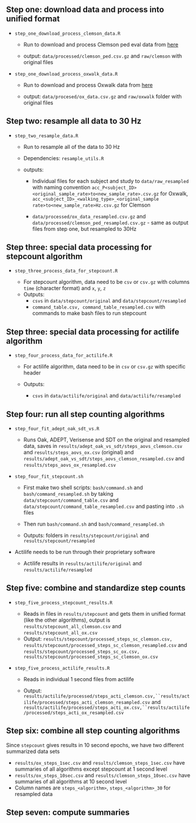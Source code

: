 ## Step one: download data and process into unified format

-   `step_one_download_process_clemson_data.R`

    -   Run to download and process Clemson ped eval data from [here](https://cecas.clemson.edu/~ahoover/pedometer/)

    -   output: `data/processed/clemson_ped.csv.gz` and `raw/clemson` with original files

-   `step_one_download_process_oxwalk_data.R`

    -   Run to download and process Oxwalk data from [here](https://ora.ox.ac.uk/objects/uuid:19d3cb34-e2b3-4177-91b6-1bad0e0163e7)

    -   output: `data/procesed/ox_data.csv.gz` and `raw/oxwalk` folder with original files

## Step two: resample all data to 30 Hz

-   `step_two_resample_data.R`

    -   Run to resample all of the data to 30 Hz

    -   Dependencies: `resample_utils.R`

    -   outputs:

        -   Individual files for each subject and study to `data/raw_resampled` with naming convention `acc_P<subject_ID><original_sample_rate>to<new_sample_rate>.csv.gz` for Oxwalk, `acc_<subject_ID>_<walking_type>_<original_sample rate>to<new_sample_rate>Hz.csv.gz` for Clemson

        -   `data/processed/ox_data_resampled.csv.gz` and `data/processed/clemson_ped_resampled.csv.gz` - same as output files from step one, but resampled to 30Hz

## Step three: special data processing for stepcount algorithm

-   `step_three_process_data_for_stepcount.R`

    -   For stepcount algorithm, data need to be `csv` or `csv.gz` with columns `time` (character format) and `x`, `y`, `z`
    -   Outputs:
        -   `csvs` in `data/stepcount/original` and `data/stepcount/resampled`
        -   `command_table.csv, command_table_resampled.csv` with commands to make bash files to run stepcount

## Step three: special data processing for actilife algorithm

-   `step_four_process_data_for_actilife.R`

    -   For actilife algorithm, data need to be in `csv` or `csv.gz` with specific header

    -   Outputs:

        -   `csvs` in `data/actilife/original` and `data/actilife/resampled`

## Step four: run all step counting algorithms

-   `step_four_fit_adept_oak_sdt_vs.R`

    -   Runs Oak, ADEPT, Verisense and SDT on the original and resampled data, saves in `results/adept_oak_vs_sdt/steps_aovs_clemson.csv` and `results/steps_aovs_ox.csv` (original) and `results/adept_oak_vs_sdt/steps_aovs_clemson_resampled.csv` and `results/steps_aovs_ox_resampled.csv`

-   `step_four_fit_stepcount.sh`

    -   First make two shell scripts: `bash/command.sh` and `bash/command_resampled.sh` by taking `data/stepcount/command_table.csv` and `data/stepcount/command_table_resampled.csv` and pasting into `.sh` files

    -   Then run `bash/command.sh` and `bash/command_resampled.sh`

    -   Outputs: folders in `results/stepcount/original` and `results/stepcount/resampled`

-   Actilife needs to be run through their proprietary software

    -   Actilife results in `results/actilife/original` and `results/actilife/resampled`

## Step five: combine and standardize step counts 

-   `step_five_process_stepcount_results.R`

    -   Reads in files in `results/stepcount` and gets them in unified format (like the other algorithms), output is `results/stepcount_all_clemson.csv` and `results/stepcount_all_ox.csv`
    -   Output: `results/stepcount/processed_steps_sc_clemson.csv, results/stepcount/processed_steps_sc_clemson_resampled.csv` and `results/stepcount/processed_steps_sc_ox.csv, results/stepcount/processed_steps_sc_clemson_ox.csv`

-   `step_five_process_actilife_results.R`

    -   Reads in individual 1 second files from actilife

    -   Output: `results/actilife/processed/steps_acti_clemson.csv,``results/actilife/processed/steps_acti_clemson_resampled.csv` and `results/actilife/processed/steps_acti_ox.csv,``results/actilife/processed/steps_acti_ox_resampled.csv`

## Step six: combine all step counting algorithms

Since `stepcount` gives results in 10 second epochs, we have two different summarized data sets

-   `results/ox_steps_1sec.csv` and `results/clemson_steps_1sec.csv` have summaries of all algorithms except stepcount at 1 second level
-   `results/ox_steps_10sec.csv` and `results/clemson_steps_10sec.csv` have summaries of all algorithms at 10 second level
-   Column names are `steps_<algorithm>`, `steps_<algorithm>_30` for resampled data

## Step seven: compute summaries 
